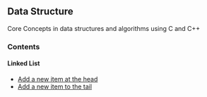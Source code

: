 ## Data Structure
Core Concepts in data structures and algorithms using C and C++

### Contents

#### Linked List

* [Add a new item at the head](linked-list/ll-add-to-head.cpp)
* [Add a new item to the tail](linkedlist/ll-add-to-tail.cpp)
